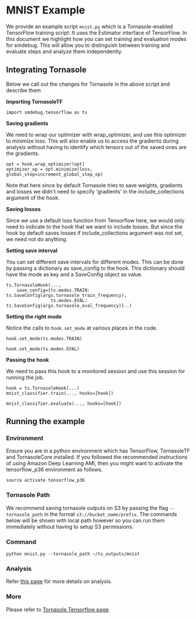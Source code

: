 # MNIST Example
We provide an example script `mnist.py` which is a Tornasole-enabled TensorFlow training script.
It uses the Estimator interface of TensorFlow.
In this document we highlight how you can set training and evaluation modes for smdebug.
This will allow you to distinguish between training and evaluate steps and analyze them independently.

## Integrating Tornasole
Below we call out the changes for Tornasole in the above script and describe them

**Importing TornasoleTF**
```
import smdebug.tensorflow as ts
```
**Saving gradients**

We need to wrap our optimizer with wrap_optimizer, and use this optimizer to minimize loss.
This will also enable us to access the gradients during analysis without having to identify which tensors out of the saved ones are the gradients.
```
opt = hook.wrap_optimizer(opt)
optimizer_op = opt.minimize(loss, global_step=increment_global_step_op)
```
Note that here since by default Tornasole tries to save weights, gradients and losses
we didn't need to specify 'gradients' in the include_collections argument of the hook.

**Saving losses**

Since we use a default loss function from Tensorflow here,
we would only need to indicate to the hook that we want to include losses.
But since the hook by default saves losses if include_collections argument was not set,
we need not do anything.

**Setting save interval**

You can set different save intervals for different modes.
This can be done by passing a dictionary as save_config to the hook.
This dictionary should have the mode as key and a SaveConfig object as value.
```
ts.TornasoleHook(...,
    save_config={ts.modes.TRAIN: ts.SaveConfig(args.tornasole_train_frequency),
                 ts.modes.EVAL: ts.SaveConfig(args.tornasole_eval_frequency)}..)
```
**Setting the right mode**

Notice the calls to `hook.set_mode` at various places in the code.
```
hook.set_mode(ts.modes.TRAIN)
```

```
hook.set_mode(ts.modes.EVAL)
```
**Passing the hook**

We need to pass this hook to a monitored session and use this session for running the job.
```
hook = ts.TornasoleHook(...)
mnist_classifier.train(..., hooks=[hook])
```

```
mnist_classifier.evaluate(..., hooks=[hook])
```
## Running the example
### Environment
Ensure you are in a python environment which has TensorFlow, TornasoleTF and TornasoleCore installed. If you followed the recommended instructions of using Amazon Deep Learning AMI, then you might want to activate the tensorflow_p36 environment as follows.
```
source activate tensorflow_p36
```
### Tornasole Path
We recommend saving tornasole outputs on S3 by passing the
flag `--tornasole_path` in the format `s3://bucket_name/prefix`.
The commands below will be shown with local path however so you can
run them immediately without having to setup S3 permissions.

### Command
```
python mnist.py --tornasole_path ~/ts_outputs/mnist
```

### Analysis
Refer [this page](../../rules/README.md) for more details on analysis.

### More
Please refer to [Tornasole Tensorflow page](../README.md).
